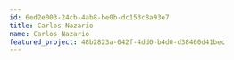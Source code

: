 ```yaml
---
id: 6ed2e003-24cb-4ab8-be0b-dc153c8a93e7
title: Carlos Nazario
name: Carlos Nazario
featured_project: 48b2823a-042f-4dd0-b4d0-d38460d41bec
---
```

